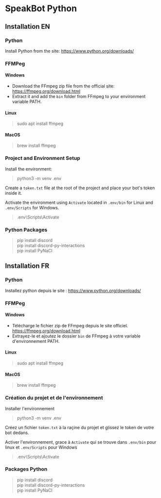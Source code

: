 # SpeakBot Python

## Installation EN

### Python

Install Python from the site: https://www.python.org/downloads/

### FFMPeg

#### Windows
* Download the FFmpeg zip file from the official site: https://ffmpeg.org/download.html
* Extract it and add the `bin` folder from FFmpeg to your environment variable PATH.

#### Linux
> sudo apt install ffmpeg

#### MacOS
> brew install ffmpeg

### Project and Environment Setup

Install the environment:
> python3 -m venv .env

Create a `token.txt` file at the root of the project and place your bot's token inside it.

Activate the environment using `Activate` located in `.env/bin` for Linux and `.env/Scripts` for Windows.

> .env\Scripts\Activate

### Python Packages

> pip install discord\
> pip install discord-py-interactions\
> pip install PyNaCl

## Installation FR

### Python

Installez python depuis le site : https://www.python.org/downloads/

### FFMPeg

#### Windows
* Télécharge le fichier zip de FFmpeg depuis le site officiel. https://ffmpeg.org/download.html
* Extrayez-le et ajoutez le dossier `bin` de FFmpeg à votre variable d'environnement PATH.

#### Linux
> sudo apt install ffmpeg

#### MacOS
> brew install ffmpeg

### Création du projet et de l'environnement

Installer l'environnement
> python3 -m venv .env

Créez un fichier `token.txt` à la raçine du projet et glissez le token de votre bot dedans.

Activer l'environnement, grace à `Activate` qui se trouve dans `.env/bin` pour linux et `.env/Scripts` pour Windows

> .env\Scripts\Activate

### Packages Python

> pip install discord\
> pip install discord-py-interactions\
> pip install PyNaCl

